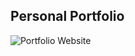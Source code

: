 ## Personal Portfolio

![Portfolio Website](https://cdn.discordapp.com/attachments/730409784351916062/875604927366459412/unknown.png)
